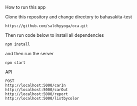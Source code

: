 How to run this app

Clone this repository and change directory to bahasakita-test
```
https://github.com/saldhyyoga/oca.git
```

Then run code below to install all dependencies
```
npm install
```

and then run the server
```
npm start
```

API
```
POST
http://localhost:5000/carIn
http://localhost:5000/carOut
http://localhost:5000/report
http://localhost:5000/listbycolor
```

